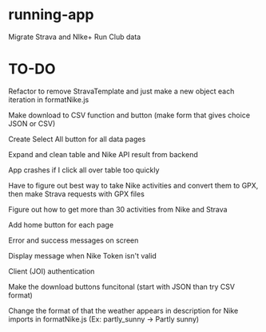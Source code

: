 # running-app

Migrate Strava and NIke+ Run Club data

# TO-DO

Refactor to remove StravaTemplate and just make a new object each iteration in formatNike.js

Make download to CSV function and button (make form that gives choice JSON or CSV)

Create Select All button for all data pages

Expand and clean table and Nike API result from backend

App crashes if I click all over table too quickly

Have to figure out best way to take Nike activities and convert them to GPX, then make Strava requests with GPX files

Figure out how to get more than 30 activities from Nike and Strava

Add home button for each page

Error and success messages on screen

Display message when Nike Token isn't valid

Client (JOI) authentication

Make the download buttons funcitonal (start with JSON than try CSV format)

Change the format of that the weather appears in description for Nike imports in formatNike.js (Ex: partly_sunny -> Partly sunny)
